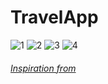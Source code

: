 # TravelApp

![1](https://user-images.githubusercontent.com/52431123/211867497-a258d31a-7df4-4f7c-b9d8-b69c3da1f983.png)
![2](https://user-images.githubusercontent.com/52431123/211867826-f3e40aeb-7cbd-4300-b6f2-ab5ef214de67.png)
![3](https://user-images.githubusercontent.com/52431123/211867850-bfb6bfa9-6959-4a29-830a-82f68e496ce1.png)
![4](https://user-images.githubusercontent.com/52431123/211867769-fc9bd895-ee30-41c5-b420-b6970e18e2ac.png)

###### [Inspiration from](https://ui8.net/d4me_/products/free-travel-app-light-dark-theme?status=7)
